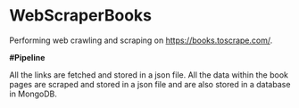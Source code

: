 # WebScraperBooks
Performing web crawling and scraping on https://books.toscrape.com/.

**#Pipeline**

All the links are fetched and stored in a json file.
All the data within the book pages are scraped and stored in a json file and are also stored in a database in MongoDB.
